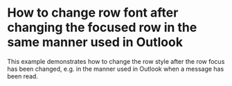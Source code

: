 # How to change row font after changing the focused row in the same manner used in Outlook


<p>This example demonstrates how to change the row style after the row focus has been changed, e.g. in the manner used in Outlook when a message has been read.</p>

<br/>


